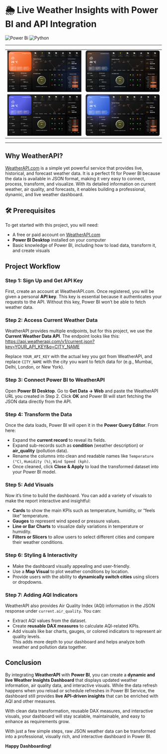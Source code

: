# 🌦️ Live Weather Insights with Power BI and API Integration
![Power Bi](https://img.shields.io/badge/power_bi-F2C811?style=for-the-badge&logo=powerbi&logoColor=black)
![Python](https://img.shields.io/badge/Weather_API-3670A0?style=for-the-badge&logo=Weather_API&logoColor=ffdd54)

---

| | |
|---|---|
| <img src="visuals/Page_1.png" width="500"/> | <img src="visuals/Page_2.png" width="500"/> |
| <img src="visuals/Page_3.png" width="500"/> | <img src="visuals/Page_4.png" width="500"/> |

---

## Why WeatherAPI?
[WeatherAPI.com](https://www.weatherapi.com/) is a simple yet powerful service that provides live, historical, and forecast weather data. It is a perfect fit for Power BI because the data is available in JSON format, making it very easy to connect, process, transform, and visualize. With its detailed information on current weather, air quality, and forecasts, it enables building a professional, dynamic, and live weather dashboard.

## 🛠️ Prerequisites
To get started with this project, you will need:  
- A free or paid account on [WeatherAPI.com](https://www.weatherapi.com/)  
- **Power BI Desktop** installed on your computer  
- Basic knowledge of Power BI, including how to load data, transform it, and create visuals  

## Project Workflow

### Step 1: Sign Up and Get API Key
First, create an account at WeatherAPI.com. Once registered, you will be given a personal **API key**. This key is essential because it authenticates your requests to the API. Without this key, Power BI won’t be able to fetch weather data.

### Step 2: Access Current Weather Data
WeatherAPI provides multiple endpoints, but for this project, we use the **Current Weather Data API**. The endpoint looks like this:
https://api.weatherapi.com/v1/current.json?key=YOUR_API_KEY&q=CITY_NAME

Replace `YOUR_API_KEY` with the actual key you got from WeatherAPI, and replace `CITY_NAME` with the city you want to fetch data for (e.g., Mumbai, Delhi, London, or New York).

### Step 3: Connect Power BI to WeatherAPI
Open **Power BI Desktop**. Go to **Get Data → Web** and paste the WeatherAPI URL you created in Step 2. Click **OK** and Power BI will start fetching the JSON data directly from the API.

### Step 4: Transform the Data
Once the data loads, Power BI will open it in the **Power Query Editor**. From here:  
- Expand the **current record** to reveal its fields.  
- Expand sub-records such as **condition** (weather description) or **air_quality** (pollution data).  
- Rename the columns into clean and readable names like `Temperature (°C)`, `Humidity (%)`, `Wind Speed (kph)`.  
- Once cleaned, click **Close & Apply** to load the transformed dataset into your Power BI model.

### Step 5: Add Visuals
Now it’s time to build the dashboard. You can add a variety of visuals to make the report interactive and insightful:  
- **Cards** to show the main KPIs such as temperature, humidity, or “feels like” temperature.  
- **Gauges** to represent wind speed or pressure values.  
- **Line or Bar Charts** to visualize daily variations in temperature or humidity.  
- **Filters or Slicers** to allow users to select different cities and compare their weather conditions.  

### Step 6: Styling & Interactivity
- Make the dashboard visually appealing and user-friendly.  
- Use a **Map Visual** to plot weather conditions by location.  
- Provide users with the ability to **dynamically switch cities** using slicers or dropdowns.  

### Step 7: Adding AQI Indicators
WeatherAPI also provides Air Quality Index (AQI) information in the JSON response under `current.air_quality`. You can:  
- Extract AQI values from the dataset.  
- Create **reusable DAX measures** to calculate AQI-related KPIs.  
- Add visuals like bar charts, gauges, or colored indicators to represent air quality levels.  
This adds more depth to your dashboard and helps analyze both weather and pollution data together.

## Conclusion
By integrating **WeatherAPI** with **Power BI**, you can create a **dynamic and live Weather Insights Dashboard** that displays updated weather information, air quality data, and interactive visuals. While the data refresh happens when you reload or schedule refreshes in Power BI Service, the dashboard still provides **live API-driven insights** that can be enriched with AQI and other measures.  

With clean data transformation, reusable DAX measures, and interactive visuals, your dashboard will stay scalable, maintainable, and easy to enhance as requirements grow.  

With just a few simple steps, raw JSON weather data can be transformed into a professional, visually rich, and interactive dashboard in Power BI.  

**Happy Dashboarding!**
